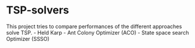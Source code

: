# TSP-solvers
This project tries to compare performances of the different approaches solve TSP.  - Held Karp  - Ant Colony Optimizer (ACO)  - State space search Optimizer (SSSO)
